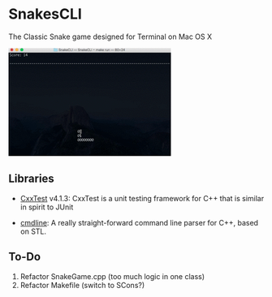 # SnakesCLI

The Classic Snake game designed for Terminal on Mac OS X

![alt tag](/assets/SnakePreview.gif)

## Libraries

- [CxxTest](http://cxxtest.com/) v4.1.3: CxxTest is a unit testing framework for C++ that is similar in spirit to JUnit

- [cmdline](https://github.com/tanakh/cmdline.git): A really straight-forward command line parser for C++, based on STL.

## To-Do

1. Refactor SnakeGame.cpp (too much logic in one class)
2. Refactor Makefile (switch to SCons?)
